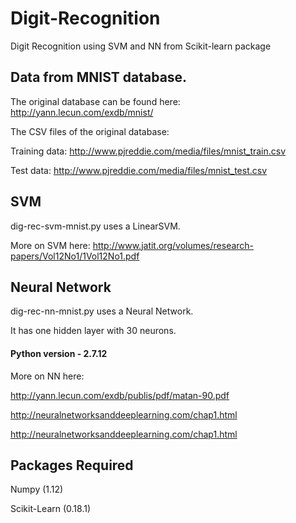 # Digit-Recognition
Digit Recognition using SVM and NN from Scikit-learn package

## Data from MNIST database.

The original database can be found here: http://yann.lecun.com/exdb/mnist/

The CSV files of the original database:

Training data: http://www.pjreddie.com/media/files/mnist_train.csv

Test data: http://www.pjreddie.com/media/files/mnist_test.csv

## SVM ##
dig-rec-svm-mnist.py uses a LinearSVM.

More on SVM here: http://www.jatit.org/volumes/research-papers/Vol12No1/1Vol12No1.pdf

## Neural Network ##

dig-rec-nn-mnist.py uses a Neural Network.

It has one hidden layer with 30 neurons.

#### Python version - 2.7.12 ###

More on NN here: 

http://yann.lecun.com/exdb/publis/pdf/matan-90.pdf

http://neuralnetworksanddeeplearning.com/chap1.html

http://neuralnetworksanddeeplearning.com/chap1.html

## Packages Required ##

Numpy (1.12)

Scikit-Learn (0.18.1)


